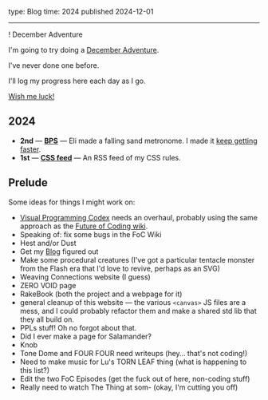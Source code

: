 type: Blog
time: 2024
published 2024-12-01

---

! December Adventure

<section>

I'm going to try doing a [December Adventure](https://eli.li/december-adventure).

I've never done one before.

I'll log my progress here each day as I go.

[Wish me luck!](https://mastodon.social/@spiralganglion)

</section><section>

## 2024

* **2nd** — **[BPS](/december-adventure/2024/2)** — Eli made a falling sand metronome. I made it [keep getting faster](/jerk).
* **1st** — **[CSS feed](/feeds)** — An RSS feed of my CSS rules.

</section><section>

## Prelude
Some ideas for things I might work on:

* [Visual Programming Codex](/codex) needs an overhaul, probably using the same approach as the [Future of Coding wiki](https://wiki.futureofcoding.org).
* Speaking of: fix some bugs in the FoC Wiki
* Hest and/or Dust
* Get my [Blog](/blog) figured out
* Make some procedural creatures (I've got a particular tentacle monster from the Flash era that I'd love to revive, perhaps as an SVG)
* Weaving Connections website (I guess)
* ZERO VOID page
* RakeBook (both the project and a webpage for it)
* general cleanup of this website — the various `<canvas>` JS files are a mess, and I could probably refactor them and make a shared std lib that they all build on.
* PPLs stuff! Oh no forgot about that.
* Did I ever make a page for Salamander?
* Knob
* Tone Dome and FOUR FOUR need writeups (hey… that's not coding!)
* Need to make music for Lu's TORN LEAF thing (what is happening to this list?)
* Edit the two FoC Episodes (get the fuck out of here, non-coding stuff)
* Really need to watch The Thing at som- (okay, I'm cutting you off)

</section>
